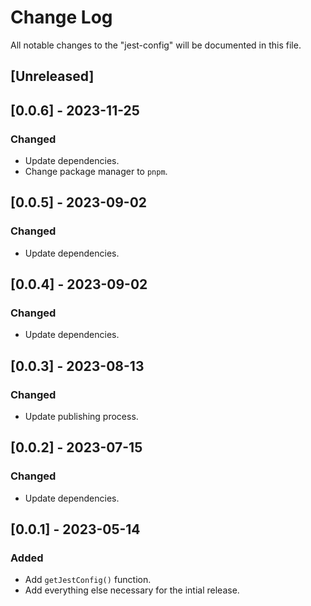 # Change Log

All notable changes to the "jest-config" will be documented in this file.

## [Unreleased]

## [0.0.6] - 2023-11-25

### Changed

- Update dependencies.
- Change package manager to `pnpm`.

## [0.0.5] - 2023-09-02

### Changed

- Update dependencies.

## [0.0.4] - 2023-09-02

### Changed

- Update dependencies.

## [0.0.3] - 2023-08-13

### Changed

- Update publishing process.

## [0.0.2] - 2023-07-15

### Changed

- Update dependencies.

## [0.0.1] - 2023-05-14

### Added

- Add `getJestConfig()` function.
- Add everything else necessary for the intial release.

<!--
See: https://common-changelog.org/

## [0.0.1] - 2023-01-01

### Changed

### Added

### Removed

### Fixed
-->
